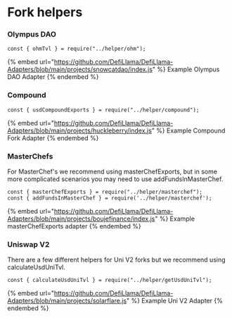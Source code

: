 # Fork helpers

### Olympus DAO

```
const { ohmTvl } = require("../helper/ohm");
```

{% embed url="https://github.com/DefiLlama/DefiLlama-Adapters/blob/main/projects/snowcatdao/index.js" %}
Example Olympus DAO Adapter
{% endembed %}

### Compound

```
const { usdCompoundExports } = require("../helper/compound");
```

{% embed url="https://github.com/DefiLlama/DefiLlama-Adapters/blob/main/projects/huckleberry/index.js" %}
Example Compound Fork Adapter
{% endembed %}

### MasterChefs

For MasterChef's we recommend using masterChefExports, but in some more complicated scenarios you may need to use addFundsInMasterChef.

```
const { masterChefExports } = require("../helper/masterchef");
const { addFundsInMasterChef } = require('../helper/masterchef');
```

{% embed url="https://github.com/DefiLlama/DefiLlama-Adapters/blob/main/projects/boujefinance/index.js" %}
Example masterChefExports adapter
{% endembed %}

### Uniswap V2

There are a few different helpers for Uni V2 forks but we recommend using calculateUsdUniTvl.

```
const { calculateUsdUniTvl } = require("../helper/getUsdUniTvl");
```

{% embed url="https://github.com/DefiLlama/DefiLlama-Adapters/blob/main/projects/solarflare.js" %}
Example Uni V2 Adapter
{% endembed %}

